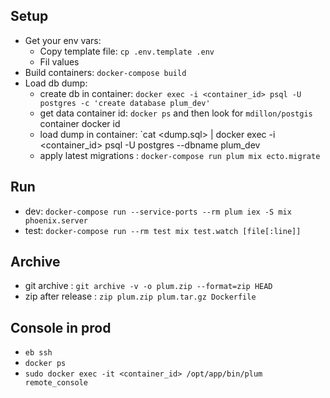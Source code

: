 ## Setup

  * Get your env vars:
    * Copy template file: `cp .env.template .env`
    * Fil values
  * Build containers: `docker-compose build`
  * Load db dump:
    * create db in container: `docker exec -i <container_id> psql -U postgres -c 'create database plum_dev'`
    * get data container id: `docker ps` and then look for `mdillon/postgis` container docker id
    * load dump in container: `cat <dump.sql> | docker exec -i <container_id> psql -U postgres --dbname plum_dev
    * apply latest migrations : `docker-compose run plum mix ecto.migrate`

## Run

  * dev: `docker-compose run --service-ports --rm plum iex -S mix phoenix.server`
  * test: `docker-compose run --rm test mix test.watch [file[:line]]`

## Archive
  * git archive : `git archive -v -o plum.zip --format=zip HEAD`
  * zip after release : `zip plum.zip plum.tar.gz Dockerfile`

## Console in prod
  * `eb ssh`
  * `docker ps`
  * `sudo docker exec -it <container_id> /opt/app/bin/plum remote_console`
